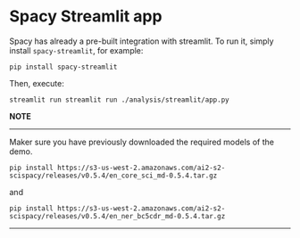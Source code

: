 # Spacy Streamlit app

Spacy has already a pre-built integration with streamlit. To run it, simply install `spacy-streamlit`, for example: 

```pip install spacy-streamlit```

Then, execute: 

```streamlit run streamlit run ./analysis/streamlit/app.py```  


**NOTE** 

---
Maker sure you have previously downloaded the required models of the demo. 

```pip install https://s3-us-west-2.amazonaws.com/ai2-s2-scispacy/releases/v0.5.4/en_core_sci_md-0.5.4.tar.gz```

and 

```pip install https://s3-us-west-2.amazonaws.com/ai2-s2-scispacy/releases/v0.5.4/en_ner_bc5cdr_md-0.5.4.tar.gz```

---